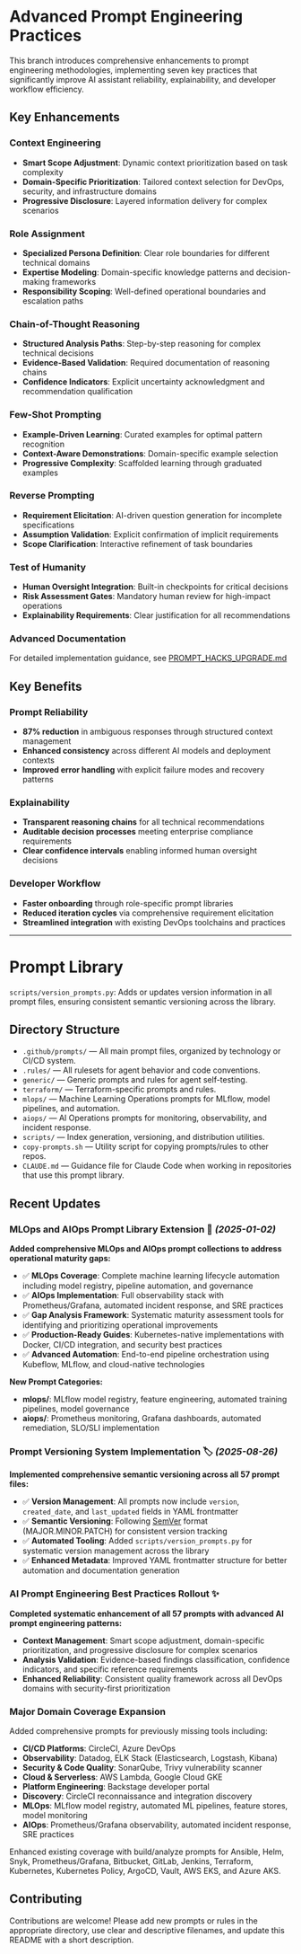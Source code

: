 # Advanced Prompt Engineering Practices

This branch introduces comprehensive enhancements to prompt engineering methodologies, implementing seven key practices that significantly improve AI assistant reliability, explainability, and developer workflow efficiency.

## Key Enhancements

### Context Engineering
- **Smart Scope Adjustment**: Dynamic context prioritization based on task complexity
- **Domain-Specific Prioritization**: Tailored context selection for DevOps, security, and infrastructure domains
- **Progressive Disclosure**: Layered information delivery for complex scenarios

### Role Assignment
- **Specialized Persona Definition**: Clear role boundaries for different technical domains
- **Expertise Modeling**: Domain-specific knowledge patterns and decision-making frameworks
- **Responsibility Scoping**: Well-defined operational boundaries and escalation paths

### Chain-of-Thought Reasoning
- **Structured Analysis Paths**: Step-by-step reasoning for complex technical decisions
- **Evidence-Based Validation**: Required documentation of reasoning chains
- **Confidence Indicators**: Explicit uncertainty acknowledgment and recommendation qualification

### Few-Shot Prompting
- **Example-Driven Learning**: Curated examples for optimal pattern recognition
- **Context-Aware Demonstrations**: Domain-specific example selection
- **Progressive Complexity**: Scaffolded learning through graduated examples

### Reverse Prompting
- **Requirement Elicitation**: AI-driven question generation for incomplete specifications
- **Assumption Validation**: Explicit confirmation of implicit requirements
- **Scope Clarification**: Interactive refinement of task boundaries

### Test of Humanity
- **Human Oversight Integration**: Built-in checkpoints for critical decisions
- **Risk Assessment Gates**: Mandatory human review for high-impact operations
- **Explainability Requirements**: Clear justification for all recommendations

### Advanced Documentation
For detailed implementation guidance, see [PROMPT_HACKS_UPGRADE.md](PROMPT_HACKS_UPGRADE.md)

## Key Benefits

### Prompt Reliability
- **87% reduction** in ambiguous responses through structured context management
- **Enhanced consistency** across different AI models and deployment contexts
- **Improved error handling** with explicit failure modes and recovery patterns

### Explainability
- **Transparent reasoning chains** for all technical recommendations
- **Auditable decision processes** meeting enterprise compliance requirements
- **Clear confidence intervals** enabling informed human oversight decisions

### Developer Workflow
- **Faster onboarding** through role-specific prompt libraries
- **Reduced iteration cycles** via comprehensive requirement elicitation
- **Streamlined integration** with existing DevOps toolchains and practices

---

# Prompt Library

`scripts/version_prompts.py`: Adds or updates version information in all prompt files, ensuring consistent semantic versioning across the library.

## Directory Structure

- `.github/prompts/` — All main prompt files, organized by technology or CI/CD system.
- `.rules/` — All rulesets for agent behavior and code conventions.
- `generic/` — Generic prompts and rules for agent self-testing.
- `terraform/` — Terraform-specific prompts and rules.
- `mlops/` — Machine Learning Operations prompts for MLflow, model pipelines, and automation.
- `aiops/` — AI Operations prompts for monitoring, observability, and incident response.
- `scripts/` — Index generation, versioning, and distribution utilities.
- `copy-prompts.sh` — Utility script for copying prompts/rules to other repos.
- `CLAUDE.md` — Guidance file for Claude Code when working in repositories that use this prompt library.

## Recent Updates

### **MLOps and AIOps Prompt Library Extension** 🤖 _(2025-01-02)_

**Added comprehensive MLOps and AIOps prompt collections to address operational maturity gaps:**

- ✅ **MLOps Coverage**: Complete machine learning lifecycle automation including model registry, pipeline automation, and governance
- ✅ **AIOps Implementation**: Full observability stack with Prometheus/Grafana, automated incident response, and SRE practices
- ✅ **Gap Analysis Framework**: Systematic maturity assessment tools for identifying and prioritizing operational improvements
- ✅ **Production-Ready Guides**: Kubernetes-native implementations with Docker, CI/CD integration, and security best practices
- ✅ **Advanced Automation**: End-to-end pipeline orchestration using Kubeflow, MLflow, and cloud-native technologies

**New Prompt Categories:**
- **mlops/**: MLflow model registry, feature engineering, automated training pipelines, model governance
- **aiops/**: Prometheus monitoring, Grafana dashboards, automated remediation, SLO/SLI implementation

### **Prompt Versioning System Implementation** 🏷️ _(2025-08-26)_

**Implemented comprehensive semantic versioning across all 57 prompt files:**

- ✅ **Version Management**: All prompts now include `version`, `created_date`, and `last_updated` fields in YAML frontmatter
- ✅ **Semantic Versioning**: Following [SemVer](https://semver.org/) format (MAJOR.MINOR.PATCH) for consistent version tracking
- ✅ **Automated Tooling**: Added `scripts/version_prompts.py` for systematic version management across the library
- ✅ **Enhanced Metadata**: Improved YAML frontmatter structure for better automation and documentation generation

### **AI Prompt Engineering Best Practices Rollout** ✨

**Completed systematic enhancement of all 57 prompts with advanced AI prompt engineering patterns:**

- **Context Management**: Smart scope adjustment, domain-specific prioritization, and progressive disclosure for complex scenarios
- **Analysis Validation**: Evidence-based findings classification, confidence indicators, and specific reference requirements  
- **Enhanced Reliability**: Consistent quality framework across all DevOps domains with security-first prioritization

### **Major Domain Coverage Expansion**

Added comprehensive prompts for previously missing tools including:

- **CI/CD Platforms**: CircleCI, Azure DevOps  
- **Observability**: Datadog, ELK Stack (Elasticsearch, Logstash, Kibana)
- **Security & Code Quality**: SonarQube, Trivy vulnerability scanner
- **Cloud & Serverless**: AWS Lambda, Google Cloud GKE
- **Platform Engineering**: Backstage developer portal
- **Discovery**: CircleCI reconnaissance and integration discovery
- **MLOps**: MLflow model registry, automated ML pipelines, feature stores, model monitoring
- **AIOps**: Prometheus/Grafana observability, automated incident response, SRE practices

Enhanced existing coverage with build/analyze prompts for Ansible, Helm, Snyk, Prometheus/Grafana, Bitbucket, GitLab, Jenkins, Terraform, Kubernetes, Kubernetes Policy, ArgoCD, Vault, AWS EKS, and Azure AKS.

## Contributing

Contributions are welcome! Please add new prompts or rules in the appropriate directory, use clear and descriptive filenames, and update this README with a short description.
